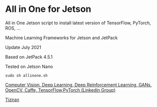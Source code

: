 # All in One for Jetson

All in One Jetson script to install latest version of TensorFlow, PyTorch, ROS, ... 

Machine Learning Frameworks for Jetson and JetPack

Update July 2021

Based on JetPack 4.5.1

Tested on Jetson Nano

   ``` 
   sudo sh allinone.sh
   ```



[Computer Vision, Deep Learning, Deep Reinforcement Learning, GANs, OpenCV, Caffe, TensorFlow,PyTorch (Linkedin Group)](https://www.linkedin.com/groups/10320678/)

[Tiziran](https://www.tiziran.com/describe/compile)

